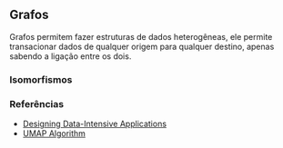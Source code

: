 ## Grafos

Grafos permitem fazer estruturas de dados heterogêneas, ele permite transacionar dados de qualquer origem para qualquer destino, apenas sabendo a ligação entre os dois.

### Isomorfismos


### Referências

- [Designing Data-Intensive Applications](https://www.amazon.com.br/Designing-Data-Intensive-Applications-Martin-Kleppmann/dp/1449373321)
- [UMAP Algorithm](https://umap-learn.readthedocs.io/en/latest/how_umap_works.html)